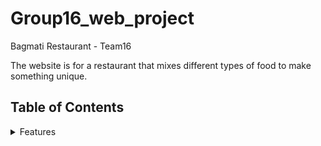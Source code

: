 # Group16_web_project
Bagmati Restaurant - Team16

The website is for a restaurant that mixes different types of food to make something unique.

## Table of Contents
<details>
<summary>Features</summary>

### Feature 1 (Santosh Sigdel): Online ordering.

### Feature 2 (Ajit Devkota): Customer Feedback.

### Feature 3 (Nitish Raj Neupane): Contact Information.

### Feature 4 (Bibek Pandey): Online Table Reservation.

### Feature 1   
#  In this feature we enable customers to place orders directly through the website. This feature includes menu browsing, customization option, and secure payment option.


### Feature 2
#  This feature enables customers to share their opinions and experiences easily through a feedback form. Staff can view, respond, and act on feedback, allowing for continuous improvement and maintaining customer satisfaction


### Feature 3
# This Feature provides  user-friendly contact form, interactive map, email options, social media links, business hours, and a responsive design, ensuring a smooth and accessible communication experience for website visitors.


### Feature 4 
#  In Reservation system  customers can book tables online. Allow them to specify the date, time, number of guests, and any special requests.
</details>
